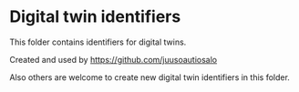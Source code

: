 # Digital twin identifiers

This folder contains identifiers for digital twins.

Created and used by https://github.com/juusoautiosalo

Also others are welcome to create new digital twin identifiers in this folder.

